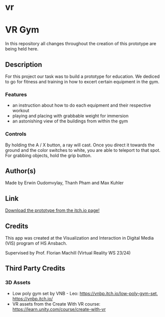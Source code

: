 # vr
# VR Gym
In this repository all changes throughout the creation of this prototype are being held here.

## Description
For this project our task was to build a prototype for education. We dediced to go for fitness and training in how to excert certain equipment in the gym.

### Features
* an instruction about how to do each equipment and their respective workout
* playing and placing with grabbable weight for immersion
* an astonishing view of the buildings from within the gym

### Controls
By holding the A / X button, a ray will cast. Once you direct it towards the ground and the color switches to white, you are able to teleport to that spot.
For grabbing objects, hold the grip button.

## Author(s)
Made by Erwin Oudomvylay, Thanh Pham and Max Kuhler

## Link

<a href="https://saluji.itch.io/vr-gym">Download the prototype from the itch.io page!</a>

## Credits
This app was created at the Visualization and Interaction in Digital Media (VIS) program of HS Ansbach. 

Supervised by Prof. Florian Machill (Virtual Reality WS 23/24)

## Third Party Credits

### 3D Assets
* Low poly gym set by VNB - Leo: https://vnbp.itch.io/low-poly-gym-set, https://vnbp.itch.io/
* VR assets from the Create With VR course: https://learn.unity.com/course/create-with-vr